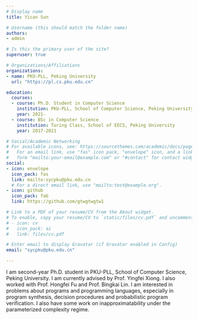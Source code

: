 ```yaml
---
# Display name
title: Yican Sun

# Username (this should match the folder name)
authors:
- admin

# Is this the primary user of the site?
superuser: true

# Organizations/Affiliations
organizations:
- name: PKU-PLL, Peking University
  url: "https://pl.cs.pku.edu.cn"

education:
  courses:
  - course: Ph.D. Student in Computer Science
    institution: PKU-PLL, School of Computer Science, Peking University
    year: 2021-
  - course: BSc in Computer Science
    institution: Turing Class, School of EECS, Peking University
    year: 2017-2021

# Social/Academic Networking
# For available icons, see: https://sourcethemes.com/academic/docs/page-builder/#icons
#   For an email link, use "fas" icon pack, "envelope" icon, and a link in the
#   form "mailto:your-email@example.com" or "#contact" for contact widget.
social:
- icon: envelope
  icon_pack: fas
  link: mailto:sycpku@pku.edu.cn 
  # For a direct email link, use "mailto:test@example.org".
- icon: github
  icon_pack: fab
  link: https://github.com/gtwgtwgtw1

# Link to a PDF of your resume/CV from the About widget.
# To enable, copy your resume/CV to `static/files/cv.pdf` and uncomment the lines below.
# - icon: cv
#   icon_pack: ai
#   link: files/cv.pdf

# Enter email to display Gravatar (if Gravatar enabled in Config)
email: "sycpku@pku.edu.cn"

---
```

I am second-year Ph.D. student in PKU-PLL, School of Computer Science, Peking University. I am currently advised by Prof. Yingfei Xiong. I also worked with Prof. Hongfei Fu and Prof. Bingkai Lin. I am interested in problems about programs and programming languages, especially in program synthesis, decision procedures and probabilistic program verification. I also have some work on inapproximatability under the parameterized complexity regime.